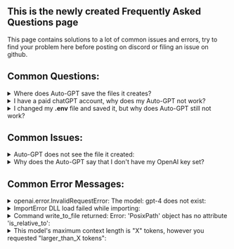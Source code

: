 ## This is the newly created Frequently Asked Questions page
This page contains solutions to a lot of common issues and errors, try to find your problem here before posting on discord or filing an issue on github.


## Common Questions:

<details>
  <summary>Where does Auto-GPT save the files it creates?</summary>
  If you have not changed anything to the workspace variables, Auto-GPT saves its files to: <b>linux</b> : ../Auto-GPT/autogpt/auto_gpt_workspace, <b>windows</b> : ..\Auto-GPT\autogpt\auto_gpt_workspace
</details>

<details>
  <summary>I have a paid chatGPT account, why does my Auto-GPT not work?</summary>
  A paid openAI chatGPT account is not the same as an openAI API account. Go to <a href="platform.openai.com"><b>OpenAI Platform</b></a> and make sure you have a valid billing method set. You will likely also want to join the gpt 4 waitlist which can be done <a href="https://openai.com/waitlist/gpt-4-api"><b>here</b></a>
</details>

<details>
  <summary>I changed my <b>.env</b> file and saved it, but why does Auto-GPT still not work?</summary>
  Double check your<b>.env</b> file and make sure that the lines you are using do not contain a <b>#</b> and a space at the beginning of the line. It should look like this :<br>
#########<br>
### LLM PROVIDER<br>
#########<br>
OPENAI_API_KEY=your-key-here-no-quotes<br>
TEMPERATURE=.2<br>
# USE_AZURE=False<br>
### AZURE<br>
# moved to azure.yaml.template<br>
</details>


## Common Issues:

<details>
  <summary>Auto-GPT does not see the file it created:</summary>
  Enable the view file extensions option in your OS.
</details>

<details>
  <summary>Why does the Auto-GPT say that I don't have my OpenAI key set?</summary>
  Please double check that you have set your OpenAI API Key correctly in the <b>.env</b> file, and not the <b>.env.template</b> file. It should look similar to this:<br>
####<br>
### LLM PROVIDER<br>
####<br>
OPENAI_API_KEY=your-key-here-no-quotes<br>
TEMPERATURE=.2<br>
# USE_AZURE=False<br>
</details>


## Common Error Messages:

<details>
  <summary>openai.error.InvalidRequestError: The model: gpt-4 does not exist:</summary>
  You do not have api access to GPT-4. Set your smart_LLM_model to gpt-3.5-turbo and your token_limit to 4000. 
  Also you will need to join the gpt4 waitlist here : https://openai.com/waitlist/gpt-4-api. Your <b>.env</b> should look like:<br>
####<br>
### LLM MODELS<br>
####<br>
<br>
## SMART_LLM_MODEL - Smart language model (Default: gpt-4)<br>
## FAST_LLM_MODEL - Fast language model (Default: gpt-3.5-turbo)<br>
SMART_LLM_MODEL=gpt-3.5-turbo<br>
FAST_LLM_MODEL=gpt-3.5-turbo<br>
<br>
### LLM MODEL SETTINGS<br>
## FAST_TOKEN_LIMIT - Fast token limit for OpenAI (Default: 4000)<br>
## SMART_TOKEN_LIMIT - Smart token limit for OpenAI (Default: 8000)<br>
## When using --gpt3only this needs to be set to 4000.<br>
FAST_TOKEN_LIMIT=4000<br>
SMART_TOKEN_LIMIT=4000<br>
</details> 

<details>
  <summary>ImportError DLL load failed while importing:</summary>
  Make sure you have the latest <a href="https://learn.microsoft.com/en-us/cpp/windows/latest-supported-vc-redist?view=msvc-170#visual-studio-2015-2017-2019-and-2022">Microsoft Visual C++ Redistributable</a> installed.
</details>

<details>
  <summary>Command write_to_file returned: Error: 'PosixPath' object has no attribute 'is_relative_to':</summary>
  Your python version is not recent enough. Update to Python 3.10. You may also need to take the old python out of your PATH. How this is done depends on the OS you're using and can vary by preference. Look for information on your specific OS and version.</details>

<details>
  <summary>This model's maximum context length is "X" tokens, however you requested "larger_than_X tokens":</summary>
  Check that BROWSE_CHUNK_MAX_LENGTH is set correctly in the .env file. The default is 3000. Set it lower if you are having the error persist.<br>
This is an example of how the section of the .env should look :<br>
####<br>
### WEB BROWSING<br>
####<br>
<br>
### BROWSER<br>
## HEADLESS_BROWSER - Whether to run the browser in headless mode (default: True)<br>
## USE_WEB_BROWSER - Sets the web-browser driver to use with selenium (default: chrome).<br>
##   Note: set this to either 'chrome', 'firefox', 'safari' or 'edge' depending on your current browser<br>
HEADLESS_BROWSER=False<br>
USE_WEB_BROWSER=firefox<br>
## BROWSE_CHUNK_MAX_LENGTH - When browsing website, define the length of chunks to summarize (in number of tokens, excluding the response. 75 % of # FAST_TOKEN_LIMIT is usually wise )<br>
BROWSE_CHUNK_MAX_LENGTH=2000<br>
## BROWSE_SPACY_LANGUAGE_MODEL is used to split sentences. Install additional languages via pip, and set the model name here.<br> 
Example Chinese: 
# python -m spacy download zh_core_web_sm<br>
BROWSE_SPACY_LANGUAGE_MODEL=en_core_web_sm
</details>